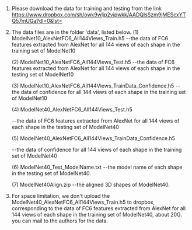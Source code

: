 1. Please download the data for training and testing from the link https://www.dropbox.com/sh/owk9wljp2vipwkk/AADQlsSzm9jMEScxYTQ57mUGa?dl=0&lst=

2. The data files are in the folder 'data', listed below.
    (1) ModelNet10_AlexNetFC6_All144Views_Train.h5
    --the data of FC6 features extracted from AlexNet for all 144 views of each shape in the training set of ModelNet10
     
    (2) ModelNet10_AlexNetFC6_All144Views_Test.h5
    --the data of FC6 features extracted from AlexNet for all 144 views of each shape in the testing set of ModelNet10
     
    (3) ModelNet10_AlexNetFC6_All144Views_TrainData_Confidence.h5
    --the data of confidence for all 144 views of each shape in the training set of ModelNet10
    
    (4) ModelNet40_AlexNetFC6_All144Views_Test.h5
    
    --the data of FC6 features extracted from AlexNet for all 144 views of each shape in the testing set of ModelNet40

    (5) ModelNet40_AlexNetFC6_All144Views_TrainData_Confidence.h5
    
    --the data of confidence for all 144 views of each shape in the training set of ModelNet40
    
    (6) ModelNet40_Test_ModelName.txt
    --the model name of each shape in the testing set of ModelNet40.
    
    (7) ModelNet40Align.zip
    --the aligned 3D shapes of ModelNet40.
    
3. For space limitation, we don't upload the ModelNet40_AlexNetFC6_All144Views_Train.h5 to dropbox, corresponding to the data of FC6 features extracted from AlexNet for all 144 views of each shape in the training set of ModelNet40, about 20G. you can mail to the authors for the data.
    
